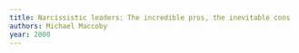 ```yaml
---
title: Narcissistic leaders: The incredible pros, the inevitable cons
authors: Michael Maccoby
year: 2000
---
```


